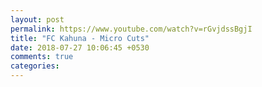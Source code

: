 ```yaml
---
layout: post
permalink: https://www.youtube.com/watch?v=rGvjdssBgjI
title: "FC Kahuna - Micro Cuts"
date: 2018-07-27 10:06:45 +0530
comments: true
categories: 
---
```

